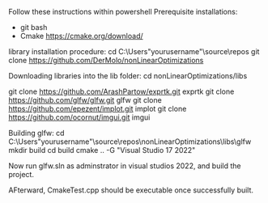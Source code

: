 Follow these instructions within powershell 
Prerequisite installations: 
- git bash
- Cmake https://cmake.org/download/
  
library installation procedure: 
cd C:\Users\"yourusername"\source\repos
git clone https://github.com/DerMolo/nonLinearOptimizations

Downloading libraries into the lib folder: 
cd nonLinearOptimizations/libs

git clone https://github.com/ArashPartow/exprtk.git exprtk
git clone https://github.com/glfw/glfw.git glfw
git clone https://github.com/epezent/implot.git implot
git clone https://github.com/ocornut/imgui.git imgui

Building glfw: 
cd C:\Users\"yourusername"\source\repos\nonLinearOptimizations\libs\glfw
mkdir build
cd build
cmake .. -G "Visual Studio 17 2022"

Now run glfw.sln as adminstrator in visual studios 2022, and build the project.

AFterward, CmakeTest.cpp should be executable once successfully built.
